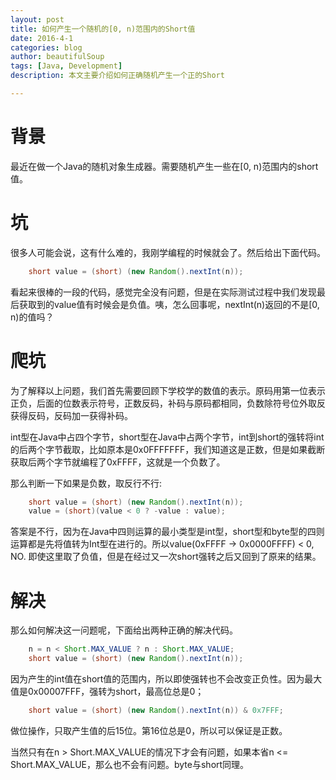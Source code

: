 ```yaml
---
layout: post
title: 如何产生一个随机的[0, n)范围内的Short值
date: 2016-4-1
categories: blog
author: beautifulSoup
tags: [Java, Development]
description: 本文主要介绍如何正确随机产生一个正的Short

---
```


# 背景
最近在做一个Java的随机对象生成器。需要随机产生一些在[0, n)范围内的short值。

# 坑
很多人可能会说，这有什么难的，我刚学编程的时候就会了。然后给出下面代码。

```java
    short value = (short) (new Random().nextInt(n));
```
看起来很棒的一段的代码，感觉完全没有问题，但是在实际测试过程中我们发现最后获取到的value值有时候会是负值。咦，怎么回事呢，nextInt(n)返回的不是[0, n)的值吗？

# 爬坑
为了解释以上问题，我们首先需要回顾下学校学的数值的表示。原码用第一位表示正负，后面的位数表示符号，正数反码，补码与原码都相同，负数除符号位外取反获得反码，反码加一获得补码。

int型在Java中占四个字节，short型在Java中占两个字节，int到short的强转将int的后两个字节截取，比如原本是0x0FFFFFFF，我们知道这是正数，但是如果截断获取后两个字节就编程了0xFFFF，这就是一个负数了。

那么判断一下如果是负数，取反行不行:

```java
	short value = (short) (new Random().nextInt(n));
    value = (short)(value < 0 ? -value : value);
```

答案是不行，因为在Java中四则运算的最小类型是int型，short型和byte型的四则运算都是先将值转为Int型在进行的。所以value(0xFFFF -> 0x0000FFFF) < 0, NO. 即使这里取了负值，但是在经过又一次short强转之后又回到了原来的结果。

# 解决
那么如何解决这一问题呢，下面给出两种正确的解决代码。

```java
	n = n < Short.MAX_VALUE ? n : Short.MAX_VALUE;
	short value = (short) (new Random().nextInt(n));
```

因为产生的int值在short值的范围内，所以即使强转也不会改变正负性。因为最大值是0x00007FFF，强转为short，最高位总是0；

```java
	short value = (short) (new Random().nextInt(n)) & 0x7FFF;
```

做位操作，只取产生值的后15位。第16位总是0，所以可以保证是正数。

当然只有在n > Short.MAX_VALUE的情况下才会有问题，如果本省n <= Short.MAX_VALUE，那么也不会有问题。byte与short同理。